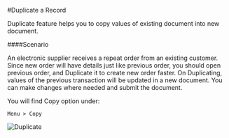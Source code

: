 <!-- add-breadcrumbs -->
#Duplicate a Record

Duplicate feature helps you to copy values of existing document into new document.

####Scenario

An electronic supplier receives a repeat order from an existing customer. Since new order will have details just like previous order, you should open previous order, and Duplicate it to create new order faster. On Duplicating, values of the previous transaction will be updated in a new document. You can make changes where needed and submit the document.

You will find Copy option under:

`Menu > Copy`

<img alt="Duplicate" class="screenshot" src="/docs/assets/img/articles/duplicate.gif">

<!-- markdown -->